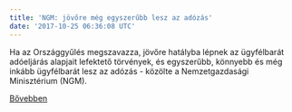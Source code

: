 ```yaml
---
title: 'NGM: jövőre még egyszerűbb lesz az adózás'
date: '2017-10-25 06:36:08 UTC'
---
```


Ha az Országgyűlés megszavazza, jövőre hatályba lépnek az ügyfélbarát adóeljárás alapjait lefektető törvények, és egyszerűbb, könnyebb és még inkább ügyfélbarát lesz az adózás - közölte a Nemzetgazdasági Minisztérium (NGM).


[Bővebben](http://ift.tt/2y3JcSs)
